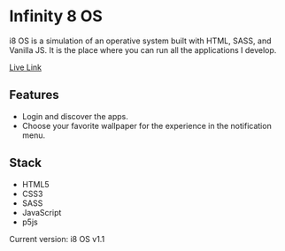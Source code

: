 # Infinity 8 OS

i8 OS is a simulation of an operative system built with HTML, SASS, and Vanilla JS. It is the place where you can run all the applications I develop.

[Live Link](https://juliangrosso.github.io/i8OS/)

## Features

- Login and discover the apps.
- Choose your favorite wallpaper for the experience in the notification menu.

## Stack

- HTML5
- CSS3
- SASS
- JavaScript
- p5js

Current version: i8 OS v1.1

